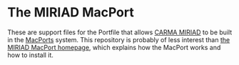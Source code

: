 The MIRIAD MacPort
====================

These are support files for the Portfile that allows
[CARMA MIRIAD](http://github.com/pkgw/carma-miriad) to
be built in the [MacPorts](http://macports.org/) system. This
repository is probably of less interest than
[the MIRIAD MacPort homepage](https://www.cfa.harvard.edu/~pwilliam/miriad-macport/),
which explains how the MacPort works and how to install it.
